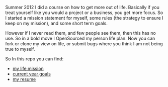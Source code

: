 Summer 2012 I did a course on how to get more out of life. Basically if you treat yourself like you would a project or a business, you get more focus. So I started a mission statement for myself, some rules (the strategy to ensure I keep on my mission), and some short term goals.

However if I never read them, and few people see them, then this has no use. So in a bold move I OpenSourced my person life plan. Now you can fork or clone my view on life, or submit bugs where you think I am not being true to myself.

So In this repo you can find:
 - [my life mission](./missie.md)
 - [current year goals](../doelen2023.md)
 - [my resume](./resume.md)
